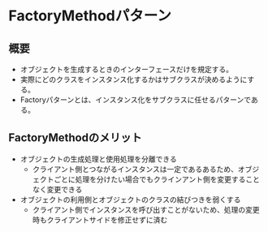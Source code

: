 # FactoryMethodパターン

## 概要
- オブジェクトを生成するときのインターフェースだけを規定する。
- 実際にどのクラスをインスタンス化するかはサブクラスが決めるようにする。
- Factoryパターンとは、インスタンス化をサブクラスに任せるパターンである。

## FactoryMethodのメリット
- オブジェクトの生成処理と使用処理を分離できる
  - クライアント側とつながるインスタンスは一定であるあるため、オブジェクトごとに処理を分けたい場合でもクラインアント側を変更することなく変更できる
- オブジェクトの利用側とオブジェクトのクラスの結びつきを弱くする
  - クライアント側でインスタンスを呼び出すことがないため、処理の変更時もクライアントサイドを修正せずに済む